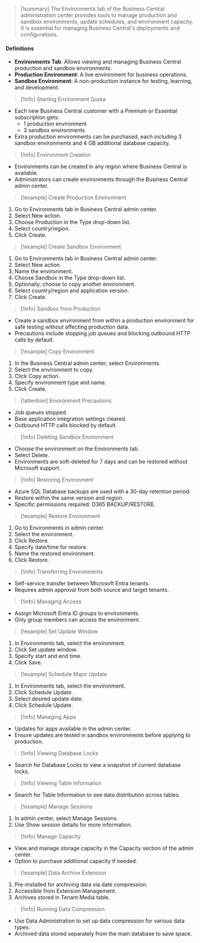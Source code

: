 > [!summary] 
> The Environments tab of the Business Central administration center provides tools to manage production and sandbox environments, update schedules, and environment capacity. It is essential for managing Business Central's deployments and configurations.

#### Definitions

- **Environments Tab**: Allows viewing and managing Business Central production and sandbox environments.
- **Production Environment**: A live environment for business operations.
- **Sandbox Environment**: A non-production instance for testing, learning, and development.

> [!info] Starting Environment Quota

- Each new Business Central customer with a Premium or Essential subscription gets:
    - 1 production environment
    - 3 sandbox environments
- Extra production environments can be purchased, each including 3 sandbox environments and 4 GB additional database capacity.

> [!info] Environment Creation

- Environments can be created in any region where Business Central is available.
- Administrators can create environments through the Business Central admin center.

> [!example] Create Production Environment

1. Go to Environments tab in Business Central admin center.
2. Select New action.
3. Choose Production in the Type drop-down list.
4. Select country/region.
5. Click Create.

> [!example] Create Sandbox Environment

1. Go to Environments tab in Business Central admin center.
2. Select New action.
3. Name the environment.
4. Choose Sandbox in the Type drop-down list.
5. Optionally, choose to copy another environment.
6. Select country/region and application version.
7. Click Create.

> [!info] Sandbox from Production

- Create a sandbox environment from within a production environment for safe testing without affecting production data.
- Precautions include stopping job queues and blocking outbound HTTP calls by default.

> [!example] Copy Environment

1. In the Business Central admin center, select Environments.
2. Select the environment to copy.
3. Click Copy action.
4. Specify environment type and name.
5. Click Create.

> [!attention] Environment Precautions

- Job queues stopped.
- Base application integration settings cleared.
- Outbound HTTP calls blocked by default.

> [!info] Deleting Sandbox Environment

- Choose the environment on the Environments tab.
- Select Delete.
- Environments are soft-deleted for 7 days and can be restored without Microsoft support.

> [!info] Restoring Environment

- Azure SQL Database backups are used with a 30-day retention period.
- Restore within the same version and region.
- Specific permissions required: D365 BACKUP/RESTORE.

> [!example] Restore Environment

1. Go to Environments in admin center.
2. Select the environment.
3. Click Restore.
4. Specify date/time for restore.
5. Name the restored environment.
6. Click Restore.

> [!info] Transferring Environments

- Self-service transfer between Microsoft Entra tenants.
- Requires admin approval from both source and target tenants.

> [!info] Managing Access

- Assign Microsoft Entra ID groups to environments.
- Only group members can access the environment.

> [!example] Set Update Window

1. In Environments tab, select the environment.
2. Click Set update window.
3. Specify start and end time.
4. Click Save.

> [!example] Schedule Major Update

1. In Environments tab, select the environment.
2. Click Schedule Update.
3. Select desired update date.
4. Click Schedule Update.

> [!info] Managing Apps

- Updates for apps available in the admin center.
- Ensure updates are tested in sandbox environments before applying to production.

> [!info] Viewing Database Locks

- Search for Database Locks to view a snapshot of current database locks.

> [!info] Viewing Table Information

- Search for Table Information to see data distribution across tables.

> [!example] Manage Sessions

1. In admin center, select Manage Sessions.
2. Use Show session details for more information.

> [!info] Manage Capacity

- View and manage storage capacity in the Capacity section of the admin center.
- Option to purchase additional capacity if needed.

> [!example] Data Archive Extension

1. Pre-installed for archiving data via date compression.
2. Accessible from Extension Management.
3. Archives stored in Tenant Media table.

> [!info] Running Data Compression

- Use Data Administration to set up data compression for various data types.
- Archived data stored separately from the main database to save space.